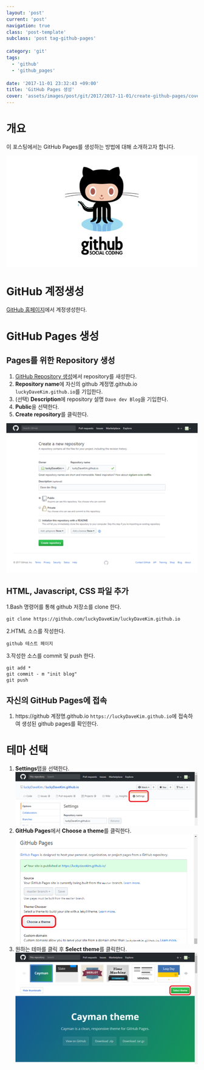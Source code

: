 ```yaml
---
layout: 'post'
current: 'post'
navigation: true
class: 'post-template'
subclass: 'post tag-github-pages'

category: 'git'
tags:
  - 'github'
  - 'github_pages'

date: '2017-11-01 23:32:43 +09:00'
title: 'GitHub Pages 생성'
cover: 'assets/images/post/git/2017/2017-11-01/create-github-pages/cover.jpeg'
---
```


# 개요
이 포스팅에서는 GitHub Pages를 생성하는 방법에 대해 소개하고자 합니다.

![github-pages-logo](/assets/images/post/git/2017/2017-11-01/create-github-pages/github-pages.jpg)

# GitHub 계정생성
[GitHub 홈페이지](https://github.com)에서 계정생성한다.

# GitHub Pages 생성
## Pages를 위한 Repository 생성
1. [GitHub Repository 생성](https://github.com/new)에서 repository를 새성한다.
2. **Repository name**에 자신의 github 계정명.github.io `luckyDaveKim.github.io`를 기입한다.
3. (선택) **Description**에 repository 설명 `Dave dev Blog`을 기입한다.
4. **Public**을 선택한다.
5. **Create repository**를 클릭한다.

![create-github-repository](/assets/images/post/git/2017/2017-11-01/create-github-pages/create-github-repository.png)

## HTML, Javascript, CSS 파일 추가
1.Bash 명령어를 통해 github 저장소를 clone 한다.
```$xslt
git clone https://github.com/luckyDaveKim/luckyDaveKim.github.io
```
2.HTML 소스를 작성한다.
```$xslt
github 테스트 페이지
```
3.작성한 소스를 commit 및 push 한다.
```$xslt
git add *
git commit - m "init blog"
git push
```

## 자신의 GitHub Pages에 접속
1. https://github 계정명.github.io `https://luckyDaveKim.github.io`에 접속하여 생성된 github pages를 확인한다.

# 테마 선택
1. **Settings**탭을 선택한다.
![repository-setting](/assets/images/post/git/2017/2017-11-01/create-github-pages/repository-setting.png)
2. **GitHub Pages**에서 **Choose a theme**를 클릭한다.
![github-pages-setting](/assets/images/post/git/2017/2017-11-01/create-github-pages/github-pages-setting.png)
3. 원하는 테마를 클릭 후 **Select theme**를 클릭한다.
![choose-repository-theme](/assets/images/post/git/2017/2017-11-01/create-github-pages/choose-repository-theme.png)